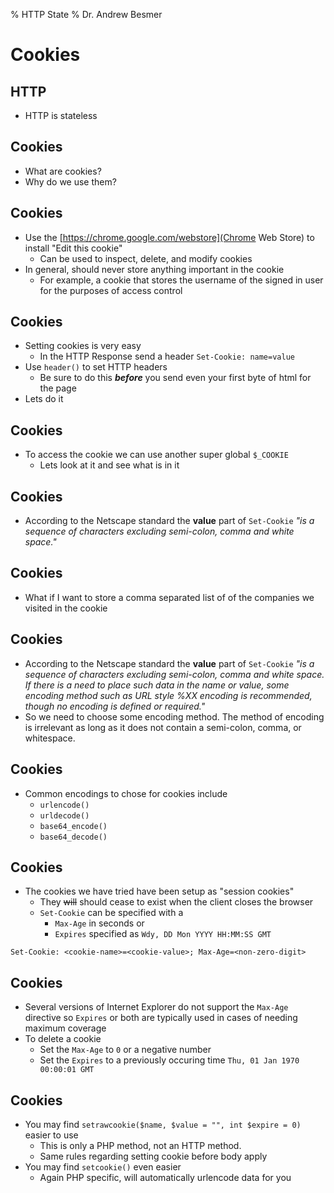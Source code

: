 % HTTP State
% Dr. Andrew Besmer


# Cookies

## HTTP

* HTTP is stateless

## Cookies

* What are cookies?
* Why do we use them?

## Cookies

* Use the [https://chrome.google.com/webstore](Chrome Web Store) to install "Edit this cookie"
	* Can be used to inspect, delete, and modify cookies
* In general, should never store anything important in the cookie
    * For example, a cookie that stores the username of the signed in user for the purposes of access control

## Cookies

* Setting cookies is very easy
	* In the HTTP Response send a header `Set-Cookie: name=value`
* Use `header()` to set HTTP headers
    * Be sure to do this ***before*** you send even your first byte of html for the page
* Lets do it

## Cookies

* To access the cookie we can use another super global `$_COOKIE` 
	* Lets look at it and see what is in it

## Cookies

* According to the Netscape standard the **value** part of `Set-Cookie` *"is a sequence of characters excluding semi-colon, comma and white space."*

## Cookies

* What if I want to store a comma separated list of of the companies we visited in the cookie

## Cookies

* According to the Netscape standard the **value** part of `Set-Cookie` *"is a sequence of characters excluding semi-colon, comma and white space. If there is a need to place such data in the name or value, some encoding method such as URL style %XX encoding is recommended, though no encoding is defined or required."*
* So we need to choose some encoding method.  The method of encoding is irrelevant as long as it does not contain a semi-colon, comma, or whitespace.

## Cookies

* Common encodings to chose for cookies include
	* `urlencode()`
	* `urldecode()`
	* `base64_encode()`
	* `base64_decode()`


## Cookies

* The cookies we have tried have been setup as "session cookies"
	* They ~~will~~ should cease to exist when the client closes the browser
	* `Set-Cookie` can be specified with a 
		* `Max-Age` in seconds or 
		* `Expires` specified as `Wdy, DD Mon YYYY HH:MM:SS GMT`

```http
Set-Cookie: <cookie-name>=<cookie-value>; Max-Age=<non-zero-digit>
```

## Cookies

* Several versions of Internet Explorer do not support the `Max-Age` directive so `Expires` or both are typically used in cases of needing maximum coverage
* To delete a cookie 
	* Set the `Max-Age` to `0` or a negative number
	* Set the `Expires` to a previously occuring time `Thu, 01 Jan 1970 00:00:01 GMT`

## Cookies

* You may find `setrawcookie($name, $value = "", int $expire = 0)` easier to use
	* This is only a PHP method, not an HTTP method.
	* Same rules regarding setting cookie before body apply
* You may find `setcookie()` even easier
    * Again PHP specific, will automatically urlencode data for you
